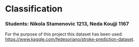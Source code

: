# Classification

### Students: Nikola Stamenovic 1213, Neda Koujji 1167

For the purpose of this project this dataset has been used: https://www.kaggle.com/fedesoriano/stroke-prediction-dataset.
